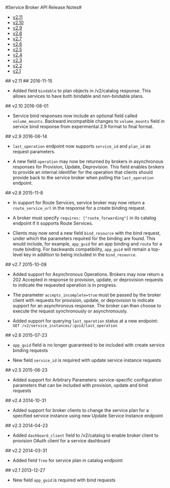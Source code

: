 #Service Broker API Release Notes#
- [v2.11](#2.11)
- [v2.10](#2.10)
- [v2.9](#2.9)
- [v2.8](#2.8)
- [v2.7](#2.7)
- [v2.6](#2.6)
- [v2.5](#2.5)
- [v2.4](#2.4)
- [v2.3](#2.3)
- [v2.2](#2.2)
- [v2.1](#2.1)

<div id='2.11'/>
## v2.11 ##
2016-11-15 

* Added field `bindable` to plan objects in /v2/catalog response. This allows services to have both bindable and non-bindable plans.

<div id='2.10'/>
## v2.10
2016-08-01

* Service bind responses now include an optional field called `volume_mounts`. Backward incompatible changes to `volume_mounts` field in service bind response from experimental 2.9 format to final format.


<div id='2.9'/>
## v2.9
2016-06-14

* `last_operation` endpoint now supports `service_id` and `plan_id` as request parameters. 

* A new field `operation` may now be returned by brokers in asynchronous responses for Provision, Update, Deprovision. This field enables brokers to provide an internal identifier for the operation that clients should provide back to the service broker when polling the `last_operation` endpoint. 


<div id='2.8'/>
## v2.8 
2015-11-8

* In support for Route Services, service broker may now return a `route_service_url` in the response for a create binding request. 

* A broker must specify `requires: ["route_forwarding"]` in its catalog endpoint if it supports Route Services.

* Clients may now send a new field `bind_resource` with the bind request, under which the parameters required for the binding are found. This would include, for example, `app_guid` for an app binding and `route` for a route binding. For backwards compatibility, `app_guid` will remain a top-level key in addition to being included in the `bind_resource`.


<div id='2.7'/>
## v2.7
2015-10-08

* Added support for Asynchronous Operations. Brokers may now return a 202 Accepted in response to provision, update, or deprovision requests to indicate the requested operation is in progress. 

* The parameter `accepts_incomplete=true` must be passed by the broker client with requests for provision, update, or deprovision to indicate support for an asynchronous response. The broker can then choose to execute the request synchronously or asynchronously.

* Added support for querying `last_operation` status at a new endpoint: `GET /v2/service_instances/:guid/last_operation`


<div id='2.6'/>
## v2.6
2015-07-23

* `app_guid` field is no longer guaranteed to be included with create service binding requests

* New field `service_id` is required with update service instance requests

<div id='2.5'/>
## v2.5 
2015-06-23

* Added support for Arbitrary Parameters: service-specific configuration parameters that can be included with provision, update and bind requests

<div id='2.4'/>
## v2.4
2014-10-31

* Added support for broker clients to change the service plan for a specified service instance using new Update Service Instance endpoint

<div id='2.3'/>
## v2.3
2014-04-23

* Added `dashboard_client` field to /v2/catalog to enable broker client to provision OAuth client for a service dashboard

<div id='2.2'/>
## v2.2 
2014-03-31

* Added field `free` for service plan in catalog endpoint

<div id='2.1'/>
## v2.1
2013-12-27

* New field `app_guid` is required with bind requests
